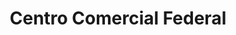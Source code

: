 ---
title: "Centro Comercial Federal"
url: /caracas/centro-comercial-federal/
shop: centro comercial
---